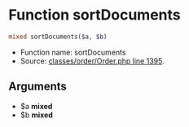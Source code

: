 Function sortDocuments
===========================





```php
mixed sortDocuments($a, $b)
```

* Function name: sortDocuments
* Source: [classes/order/Order.php line 1395](https://github.com/PrestaShop/PrestaShop/blob/1.5.0.5/classes/order/Order.php#L1395).

Arguments
---------

* $a **mixed**
* $b **mixed**

